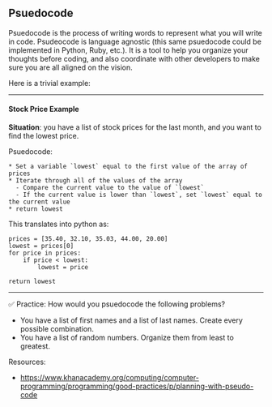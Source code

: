 ## Psuedocode
Psuedocode is the process of writing words to represent what you will write in code. Psudeocode is language agnostic (this same psuedocode could be implemented in Python, Ruby, etc.). It is a tool to help you organize your thoughts before coding, and also coordinate with other developers to make sure you are all aligned on the vision.

Here is a trivial example:

-----
#### Stock Price Example

**Situation**: you have a list of stock prices for the last month, and you want to find the lowest price.

Psuedocode:
```
* Set a variable `lowest` equal to the first value of the array of prices
* Iterate through all of the values of the array
  - Compare the current value to the value of `lowest`
  - If the current value is lower than `lowest`, set `lowest` equal to the current value
* return lowest
```
This translates into python as:
```
prices = [35.40, 32.10, 35.03, 44.00, 20.00]
lowest = prices[0]
for price in prices:
    if price < lowest:
        lowest = price

return lowest
```
-----

:white_check_mark: Practice: How would you psuedocode the following problems?
* You have a list of first names and a list of last names. Create every possible combination.
* You have a list of random numbers. Organize them from least to greatest.

Resources:
* https://www.khanacademy.org/computing/computer-programming/programming/good-practices/p/planning-with-pseudo-code
